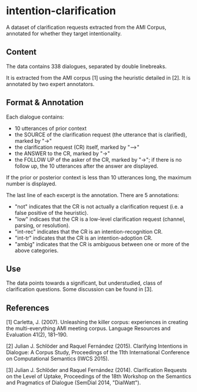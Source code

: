 # intention-clarification
A dataset of clarification requests extracted from the AMI Corpus, annotated for whether they target intentionality.

## Content

The data contains 338 dialogues, separated by double linebreaks.

It is extracted from the AMI corpus [1] using the heuristic detailed in [2]. It is annotated by two expert annotators.

## Format & Annotation

Each dialogue contains:
- 10 utterances of prior context
- the SOURCE of the clarification request (the utterance that is clarified), marked by "->"
- the clarification request (CR) itself, marked by "-->"
- the ANSWER to the CR, marked by "->"
- the FOLLOW UP of the asker of the CR, marked by "->"; if there is no follow up, the 10 utterances after the answer are displayed.

If the prior or posterior context is less than 10 utterances long, the maximum number is displayed.

The last line of each excerpt is the annotation. There are 5 annotations:
- "not" indicates that the CR is not actually a clarification request (i.e. a false positive of the heuristic).
- "low" indicaes that the CR is a low-level clarification request (channel, parsing, or resolution).
- "int-rec" indicates that the CR is an intention-recognition CR.
- "int-tr" indicates that the CR is an intention-adoption CR.
- "ambig" indicates that the CR is ambiguous between one or more of the above categories.

## Use

The data points towards a significant, but understudied, class of clarification questions. Some discussion can be found in [3].

## References

[1] Carletta, J. (2007). Unleashing the killer corpus: experiences in creating the multi-everything AMI meeting corpus. Language Resources and Evaluation 41(2), 181–190.

[2] Julian J. Schlöder and Raquel Fernández (2015). Clarifying Intentions in Dialogue: A Corpus Study, Proceedings of the 11th International Conference on Computational Semantics (IWCS 2015).

[3] Julian J. Schlöder and Raquel Fernández (2014). Clarification Requests on the Level of Uptake, Proceedings of the 18th Workshop on the Semantics and Pragmatics of Dialogue (SemDial 2014, "DialWatt").
